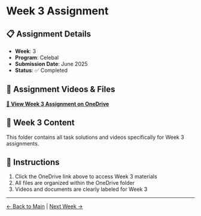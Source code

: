 # Week 3 Assignment

## 📋 Assignment Details
- **Week**: 3
- **Program**: Celebal
- **Submission Date**: June 2025
- **Status**: ✅ Completed

## 🎥 Assignment Videos & Files
**[📁 View Week 3 Assignment on OneDrive](https://1drv.ms/f/c/9719b1c66cc4bd68/EjqIs1B4BKhAiD3R5ZqPm9QBTTwXwUgJgOKx-7EJ4ngNlw?e=rKF6oz)**

## 📝 Week 3 Content
This folder contains all task solutions and videos specifically for Week 3 assignments.

## 📖 Instructions
1. Click the OneDrive link above to access Week 3 materials
2. All files are organized within the OneDrive folder
3. Videos and documents are clearly labeled for Week 3

---
[← Back to Main](../README.md) | [Next Week →](../Week-4/README.md)
